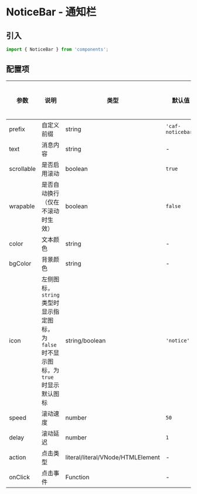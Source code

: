 # NoticeBar - 通知栏

## 引入
```jsx
import { NoticeBar } from 'components';
```

## 配置项
| 参数 | 说明 | 类型 | 默认值 |备选值 | 是否必须 |
| --- | --- | --- | --- | --- | --- |
| prefix | 自定义前缀 | string | `'caf-noticebar'` | - | ❌ |
| text | 消息内容 | string | - | - | ❌ |
| scrollable | 是否启用滚动 | boolean | `true` | - | ❌ |
| wrapable | 是否自动换行（仅在不滚动时生效） | boolean | `false` | - | ❌ |
| color | 文本颜色 | string | - | - | ❌ |
| bgColor | 背景颜色 | string | - | - | ❌ |
| icon | 左侧图标，`string` 类型时显示指定图标， 为`false` 时不显示图标，为`true` 时显示默认图标 | string/boolean | `'notice'` | - | ❌ |
| speed | 滚动速度 | number | `50` | - | ❌ |
| delay | 滚动延迟 | number | `1` | - | ❌ |
| action | 点击类型 | literal/literal/VNode/HTMLElement | - | - | ❌ |
| onClick | 点击事件 | Function | - | - | ❌ |
